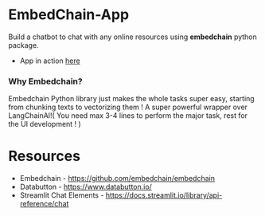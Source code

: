 # EmbedChain-App
Build a chatbot to chat with any online resources using **embedchain** python package.

- App in action [here](https://databutton.com/v/h3e680h9)

### Why Embedchain?
Embedchain Python library just makes the whole tasks super easy, starting from chunking texts to vectorizing them ! A super powerful wrapper over 
LangChainAI!( You need max 3-4 lines to perform the major task, rest for the UI development ! )


# Resources
- Embedchain - https://github.com/embedchain/embedchain
- Databutton - https://www.databutton.io/
- Streamlit Chat Elements - https://docs.streamlit.io/library/api-reference/chat
